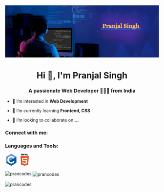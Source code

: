<img src="https://github.com/prancodes/prancodes/blob/main/Banner.gif" alt="Banner"></img>
<h1 align="center">Hi 👋, I'm Pranjal Singh</h1>
<h3 align="center">A passionate Web Developer 👨🏻‍💻 from India</h3>

- 🔭 I’m interested in **Web Development**

- 🌱 I’m currently learning **Frontend, CSS**

- 👯 I’m looking to collaborate on **...**

<h3 align="left">Connect with me:</h3>
<p align="left">
</p>

<h3 align="left">Languages and Tools:</h3>
<p align="left"> <a href="https://www.cprogramming.com/" target="_blank" rel="noreferrer"> <img src="https://raw.githubusercontent.com/devicons/devicon/master/icons/c/c-original.svg" alt="c" width="40" height="40"/></a>
<a href="https://www.w3.org/html/" target="_blank" rel="noreferrer"> <img src="https://raw.githubusercontent.com/devicons/devicon/master/icons/html5/html5-original-wordmark.svg" alt="html5" width="40" height="40"/></a></p>

<p><img align="left" src="https://github-readme-stats.vercel.app/api/top-langs?username=prancodes&show_icons=true&locale=en&layout=compact" alt="prancodes" /></p>

<p>&nbsp;<img align="center" src="https://github-readme-stats.vercel.app/api?username=prancodes&show_icons=true&locale=en" alt="prancodes" /></p>

<p><img align="center" src="https://github-readme-streak-stats.herokuapp.com/?user=prancodes&" alt="prancodes" /></p>



<!---
prancodes/prancodes is a ✨ special ✨ repository because its `README.md` (this file) appears on your GitHub profile.
You can click the Preview link to take a look at your changes.
--->

